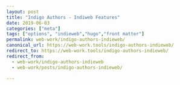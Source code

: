 ```yaml
---
layout: post
title: "Indigo Authors - Indiweb Features"
date: 2019-06-03
categories: ["meta"]
tags: ["options", "indieweb","hugo","front matter"]
permalink: web-work/indigo-authors-indieweb/
canonical_url: https://web-work.tools/indigo-authors-indieweb/
redirect_to: https://web-work.tools/indigo-authors-indieweb/
redirect_from:
  - web-work/indigo-authors-indieweb
  - web-work/posts/indigo-authors-indieweb/

---
```

